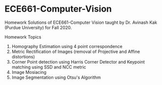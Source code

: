 # ECE661-Computer-Vision

Homework Solutions of ECE661-Computer Vision taught by Dr. Avinash Kak (Purdue University) for Fall 2020.

Homework Topics
1. Homography Estimation using 4 point correspondence
2. Metric Rectification of Images (removal of Projective and Affine distortions)
3. Corner Point detection using Harris Corner Detector and Keypoint matching using SSD and NCC metric
4. Image Mosiacing 
5. Image Segmentation using Otsu's Algorithm
